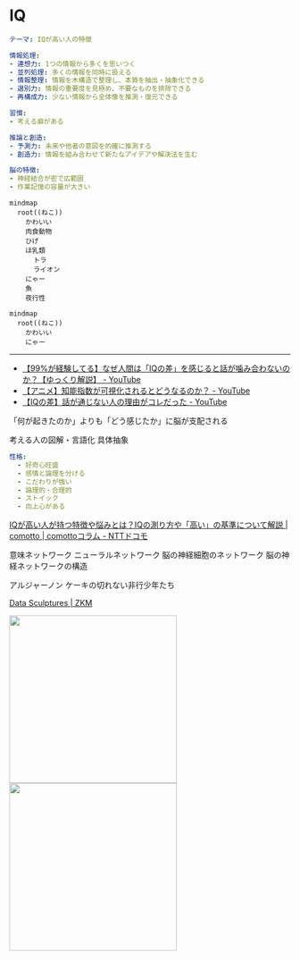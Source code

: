 # IQ

<script setup>
import NetworkVisualization3D from './NetworkVisualization3D.vue'
</script>

<NetworkVisualization3D />

```yaml
テーマ: IQが高い人の特徴

情報処理:
- 連想力: 1つの情報から多くを思いつく
- 並列処理: 多くの情報を同時に扱える
- 情報整理: 情報を木構造で整理し、本質を抽出・抽象化できる
- 選別力: 情報の重要度を見極め、不要なものを排除できる
- 再構成力: 少ない情報から全体像を推測・復元できる

習慣:
- 考える癖がある

推論と創造:
- 予測力: 未来や他者の意図を的確に推測する
- 創造力: 情報を組み合わせて新たなアイデアや解決法を生む

脳の特徴:
- 神経結合が密で広範囲
- 作業記憶の容量が大きい
```

```mermaid
mindmap
  root((ねこ))
    かわいい
    肉食動物
    ひげ
    ほ乳類
      トラ
      ライオン
    にゃー
    魚
    夜行性

```

```mermaid
mindmap
  root((ねこ))
    かわいい
    にゃー
```

---

- [【99%が経験してる】なぜ人間は「IQの差」を感じると話が噛み合わないのか？【ゆっくり解説】 - YouTube](https://www.youtube.com/watch?v=3--fEtIYsDw)
- [【アニメ】知能指数が可視化されるとどうなるのか？ - YouTube](https://www.youtube.com/watch?v=rU8L95TeZAg)
- [【IQの差】話が通じない人の理由がコレだった - YouTube](https://www.youtube.com/watch?v=nsCKf0aQmDk)


「何が起きたのか」よりも「どう感じたか」に脳が支配される


考える人の図解・言語化
具体抽象


```yaml
性格:
  - 好奇心旺盛
  - 感情と論理を分ける
  - こだわりが強い
  - 論理的・合理的
  - ストイック
  - 向上心がある
```


[IQが高い人が持つ特徴や悩みとは？IQの測り方や「高い」の基準について解説 | comotto | comottoコラム - NTTドコモ](https://comotto.docomo.ne.jp/column/00000176-2/)


意味ネットワーク
ニューラルネットワーク
脳の神経細胞のネットワーク
脳の神経ネットワークの構造


アルジャーノン
ケーキの切れない非行少年たち

[Data Sculptures | ZKM](https://zkm.de/en/data-sculptures)

<img src="https://png.pngtree.com/png-vector/20231019/ourmid/pngtree-3d-illustration-of-hashtags-network-png-image_10241857.png" width="300"><img src="https://p.turbosquid.com/ts-thumb/Xk/Hsg9id/1n/neuralnetworka/png/1628157631/600x600/fit_q87/16b47e011a48f1aaf5d612adea25d1b21ef55c3e/neuralnetworka.jpg" width="300">
